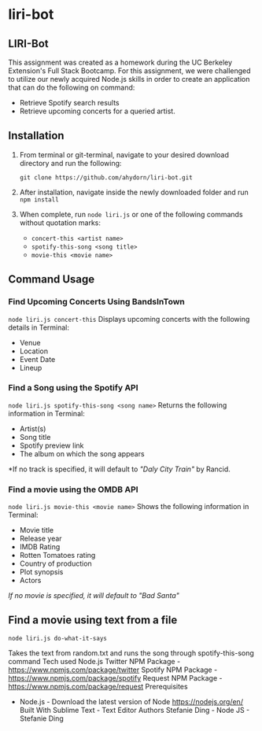 # liri-bot

## LIRI-Bot

This assignment was created as a homework during the UC Berkeley Extension's Full Stack Bootcamp. For this assignment, we were challenged to utilize our newly acquired Node.js skills in order to create an application that can do the following on command:

* Retrieve Spotify search results
* Retrieve upcoming concerts for a queried artist.

## Installation
1. From terminal or git-terminal, navigate to your desired download directory and run the following:

    `git clone https://github.com/ahydorn/liri-bot.git`

2. After installation, navigate inside the newly downloaded folder and run `npm install`
3. When complete, run `node liri.js` or one of the following commands without quotation marks:
    * `concert-this <artist name>`
    * `spotify-this-song <song title>`
    * `movie-this <movie name>`

## Command Usage

### Find Upcoming Concerts Using BandsInTown
`node liri.js concert-this`
Displays upcoming concerts with the following details in Terminal:
* Venue
* Location
* Event Date
* Lineup

### Find a Song using the Spotify API
`node liri.js spotify-this-song <song name>`
Returns the following information in Terminal:

* Artist(s)
* Song title
* Spotify preview link
* The album on which the song appears

*If no track is specified, it will default to *"Daly City Train"* by Rancid.

### Find a movie using the OMDB API
`node liri.js movie-this <movie name>`
Shows the following information in Terminal:

* Movie title
* Release year
* IMDB Rating
* Rotten Tomatoes rating
* Country of production
* Plot synopsis
* Actors

*If no movie is specified, it will default to "Bad Santa"*

## Find a movie using text from a file
`node liri.js do-what-it-says`

Takes the text from random.txt and runs the song through spotify-this-song command
Tech used
Node.js
Twitter NPM Package - https://www.npmjs.com/package/twitter
Spotify NPM Package - https://www.npmjs.com/package/spotify
Request NPM Package - https://www.npmjs.com/package/request
Prerequisites
- Node.js - Download the latest version of Node https://nodejs.org/en/
Built With
Sublime Text - Text Editor
Authors
Stefanie Ding - Node JS - Stefanie Ding